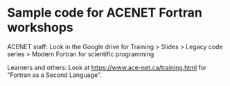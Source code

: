 # Sample code for ACENET Fortran workshops

ACENET staff:  Look in the Google drive for
Training > Slides > Legacy code series > Modern Fortran for scientific programming

Learners and others:  Look at https://www.ace-net.ca/training.html
for "Fortran as a Second Language".
